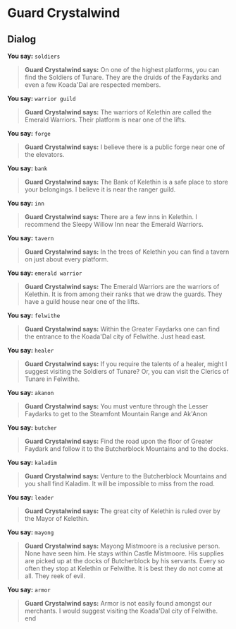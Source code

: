 # Guard Crystalwind
## Dialog

**You say:** `soldiers`



>**Guard Crystalwind says:** On one of the highest platforms, you can find the Soldiers of Tunare.  They are the druids of the Faydarks and even a few Koada'Dal are respected members.

**You say:** `warrior guild`



>**Guard Crystalwind says:** The warriors of Kelethin are called the Emerald Warriors.  Their platform is near one of the lifts.

**You say:** `forge`



>**Guard Crystalwind says:** I believe there is a public forge near one of the elevators.

**You say:** `bank`



>**Guard Crystalwind says:** The Bank of Kelethin is a safe place to store your belongings. I believe it is near the ranger guild.

**You say:** `inn`



>**Guard Crystalwind says:** There are a few inns in Kelethin.  I recommend the Sleepy Willow Inn near the Emerald Warriors.

**You say:** `tavern`



>**Guard Crystalwind says:** In the trees of Kelethin you can find a tavern on just about every platform.

**You say:** `emerald warrior`



>**Guard Crystalwind says:** The Emerald Warriors are the warriors of Kelethin.  It is from among their ranks that we draw the guards.  They have a guild house near one of the lifts.

**You say:** `felwithe`



>**Guard Crystalwind says:** Within the Greater Faydarks one can find the entrance to the Koada'Dal city of Felwithe.  Just head east.

**You say:** `healer`



>**Guard Crystalwind says:** If you require the talents of a healer, might I suggest visiting the Soldiers of Tunare? Or, you can visit the Clerics of Tunare in Felwithe.

**You say:** `akanon`



>**Guard Crystalwind says:** You must venture through the Lesser Faydarks to get to the Steamfont Mountain Range and Ak'Anon

**You say:** `butcher`



>**Guard Crystalwind says:** Find the road upon the floor of Greater Faydark and follow it to the Butcherblock Mountains and to the docks.

**You say:** `kaladim`



>**Guard Crystalwind says:** Venture to the Butcherblock Mountains and you shall find Kaladim.  It will be impossible to miss from the road.

**You say:** `leader`



>**Guard Crystalwind says:** The great city of Kelethin is ruled over by the Mayor of Kelethin.

**You say:** `mayong`



>**Guard Crystalwind says:** Mayong Mistmoore is a reclusive person.  None have seen him.  He stays within Castle Mistmoore.  His supplies are picked up at the docks of Butcherblock by his servants.  Every so often they stop at Kelethin or Felwithe.  It is best they do not come at all.  They reek of evil.

**You say:** `armor`



>**Guard Crystalwind says:** Armor is not easily found amongst our merchants.  I would suggest visiting the Koada'Dal city of Felwithe.
end